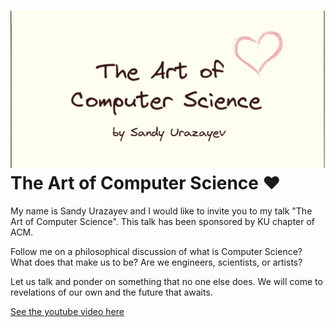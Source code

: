 ![preview](./preview.png)
The Art of Computer Science ❤️
==============================

My name is Sandy Urazayev and I would like to invite you to my talk "The
Art of Computer Science". This talk has been sponsored by KU chapter of
ACM.

Follow me on a philosophical discussion of what is Computer Science?
What does that make us to be? Are we engineers, scientists, or artists?

Let us talk and ponder on something that no one else does. We will come
to revelations of our own and the future that awaits.

[See the youtube video here](https://youtu.be/JjN-eE4kti8)
